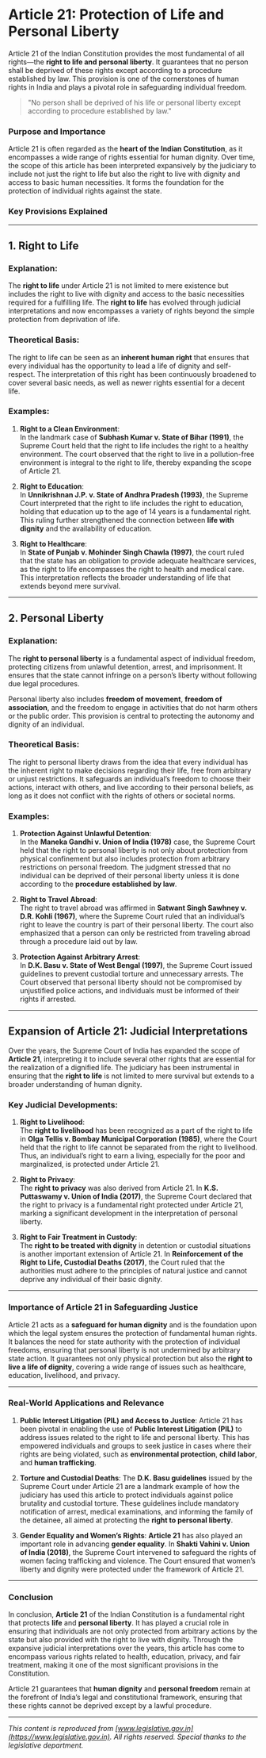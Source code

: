 # **Article 21: Protection of Life and Personal Liberty**

Article 21 of the Indian Constitution provides the most fundamental of all rights—the **right to life and personal liberty**. It guarantees that no person shall be deprived of these rights except according to a procedure established by law. This provision is one of the cornerstones of human rights in India and plays a pivotal role in safeguarding individual freedom.

> "No person shall be deprived of his life or personal liberty except according to procedure established by law."

### **Purpose and Importance**

Article 21 is often regarded as the **heart of the Indian Constitution**, as it encompasses a wide range of rights essential for human dignity. Over time, the scope of this article has been interpreted expansively by the judiciary to include not just the right to life but also the right to live with dignity and access to basic human necessities. It forms the foundation for the protection of individual rights against the state.

### **Key Provisions Explained**

---

## **1. Right to Life**

### **Explanation**:
The **right to life** under Article 21 is not limited to mere existence but includes the right to live with dignity and access to the basic necessities required for a fulfilling life. The **right to life** has evolved through judicial interpretations and now encompasses a variety of rights beyond the simple protection from deprivation of life.

### **Theoretical Basis**:
The right to life can be seen as an **inherent human right** that ensures that every individual has the opportunity to lead a life of dignity and self-respect. The interpretation of this right has been continuously broadened to cover several basic needs, as well as newer rights essential for a decent life.

### **Examples**:
1. **Right to a Clean Environment**:  
   In the landmark case of **Subhash Kumar v. State of Bihar (1991)**, the Supreme Court held that the right to life includes the right to a healthy environment. The court observed that the right to live in a pollution-free environment is integral to the right to life, thereby expanding the scope of Article 21.

2. **Right to Education**:  
   In **Unnikrishnan J.P. v. State of Andhra Pradesh (1993)**, the Supreme Court interpreted that the right to life includes the right to education, holding that education up to the age of 14 years is a fundamental right. This ruling further strengthened the connection between **life with dignity** and the availability of education.

3. **Right to Healthcare**:  
   In **State of Punjab v. Mohinder Singh Chawla (1997)**, the court ruled that the state has an obligation to provide adequate healthcare services, as the right to life encompasses the right to health and medical care. This interpretation reflects the broader understanding of life that extends beyond mere survival.

---

## **2. Personal Liberty**

### **Explanation**:
The **right to personal liberty** is a fundamental aspect of individual freedom, protecting citizens from unlawful detention, arrest, and imprisonment. It ensures that the state cannot infringe on a person’s liberty without following due legal procedures.

Personal liberty also includes **freedom of movement**, **freedom of association**, and the freedom to engage in activities that do not harm others or the public order. This provision is central to protecting the autonomy and dignity of an individual.

### **Theoretical Basis**:
The right to personal liberty draws from the idea that every individual has the inherent right to make decisions regarding their life, free from arbitrary or unjust restrictions. It safeguards an individual’s freedom to choose their actions, interact with others, and live according to their personal beliefs, as long as it does not conflict with the rights of others or societal norms.

### **Examples**:
1. **Protection Against Unlawful Detention**:  
   In the **Maneka Gandhi v. Union of India (1978)** case, the Supreme Court held that the right to personal liberty is not only about protection from physical confinement but also includes protection from arbitrary restrictions on personal freedom. The judgment stressed that no individual can be deprived of their personal liberty unless it is done according to the **procedure established by law**.

2. **Right to Travel Abroad**:  
   The right to travel abroad was affirmed in **Satwant Singh Sawhney v. D.R. Kohli (1967)**, where the Supreme Court ruled that an individual’s right to leave the country is part of their personal liberty. The court also emphasized that a person can only be restricted from traveling abroad through a procedure laid out by law.

3. **Protection Against Arbitrary Arrest**:  
   In **D.K. Basu v. State of West Bengal (1997)**, the Supreme Court issued guidelines to prevent custodial torture and unnecessary arrests. The Court observed that personal liberty should not be compromised by unjustified police actions, and individuals must be informed of their rights if arrested.

---

## **Expansion of Article 21: Judicial Interpretations**

Over the years, the Supreme Court of India has expanded the scope of **Article 21**, interpreting it to include several other rights that are essential for the realization of a dignified life. The judiciary has been instrumental in ensuring that the **right to life** is not limited to mere survival but extends to a broader understanding of human dignity.

### **Key Judicial Developments**:

1. **Right to Livelihood**:  
   The **right to livelihood** has been recognized as a part of the right to life in **Olga Tellis v. Bombay Municipal Corporation (1985)**, where the Court held that the right to life cannot be separated from the right to livelihood. Thus, an individual’s right to earn a living, especially for the poor and marginalized, is protected under Article 21.

2. **Right to Privacy**:  
   The **right to privacy** was also derived from Article 21. In **K.S. Puttaswamy v. Union of India (2017)**, the Supreme Court declared that the right to privacy is a fundamental right protected under Article 21, marking a significant development in the interpretation of personal liberty.

3. **Right to Fair Treatment in Custody**:  
   The **right to be treated with dignity** in detention or custodial situations is another important extension of Article 21. In **Reinforcement of the Right to Life, Custodial Deaths (2017)**, the Court ruled that the authorities must adhere to the principles of natural justice and cannot deprive any individual of their basic dignity.

---

### **Importance of Article 21 in Safeguarding Justice**

Article 21 acts as a **safeguard for human dignity** and is the foundation upon which the legal system ensures the protection of fundamental human rights. It balances the need for state authority with the protection of individual freedoms, ensuring that personal liberty is not undermined by arbitrary state action. It guarantees not only physical protection but also the **right to live a life of dignity**, covering a wide range of issues such as healthcare, education, livelihood, and privacy.

---

### **Real-World Applications and Relevance**

1. **Public Interest Litigation (PIL) and Access to Justice**:
   Article 21 has been pivotal in enabling the use of **Public Interest Litigation (PIL)** to address issues related to the right to life and personal liberty. This has empowered individuals and groups to seek justice in cases where their rights are being violated, such as **environmental protection**, **child labor**, and **human trafficking**.

2. **Torture and Custodial Deaths**:
   The **D.K. Basu guidelines** issued by the Supreme Court under Article 21 are a landmark example of how the judiciary has used this article to protect individuals against police brutality and custodial torture. These guidelines include mandatory notification of arrest, medical examinations, and informing the family of the detainee, all aimed at protecting the **right to personal liberty**.

3. **Gender Equality and Women’s Rights**:
   **Article 21** has also played an important role in advancing **gender equality**. In **Shakti Vahini v. Union of India (2018)**, the Supreme Court intervened to safeguard the rights of women facing trafficking and violence. The Court ensured that women’s liberty and dignity were protected under the framework of Article 21.

---

### **Conclusion**

In conclusion, **Article 21** of the Indian Constitution is a fundamental right that protects **life** and **personal liberty**. It has played a crucial role in ensuring that individuals are not only protected from arbitrary actions by the state but also provided with the right to live with dignity. Through the expansive judicial interpretations over the years, this article has come to encompass various rights related to health, education, privacy, and fair treatment, making it one of the most significant provisions in the Constitution. 

Article 21 guarantees that **human dignity** and **personal freedom** remain at the forefront of India’s legal and constitutional framework, ensuring that these rights cannot be deprived except by a lawful procedure.

---

*This content is reproduced from [www.legislative.gov.in](https://www.legislative.gov.in). All rights reserved. Special thanks to the legislative department.*